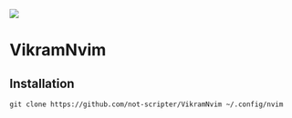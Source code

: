 ![](https://github.com/not-scripter/VikramNvim/assets/106903627/37318e40-aae2-43c3-bbbf-a70289b98f5a)

# VikramNvim

## Installation

```
git clone https://github.com/not-scripter/VikramNvim ~/.config/nvim
```
